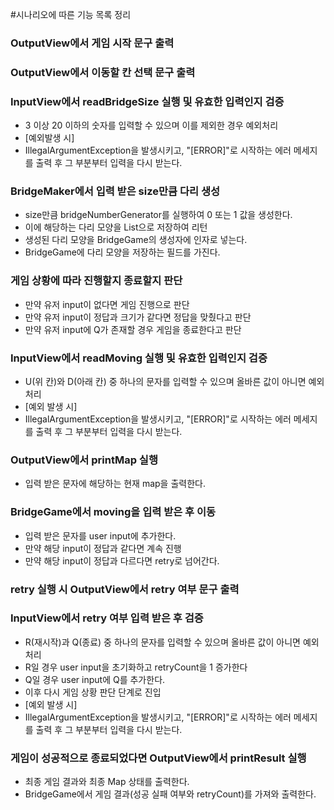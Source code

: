 #시나리오에 따른 기능 목록 정리

### OutputView에서 게임 시작 문구 출력

### OutputView에서 이동할 칸 선택 문구 출력

### InputView에서 readBridgeSize 실행 및 유효한 입력인지 검증
 - 3 이상 20 이하의 숫자를 입력할 수 있으며 이를 제외한 경우 예외처리
 - [예외발생 시]
 - IllegalArgumentException을 발생시키고, "[ERROR]"로 시작하는 에러 메세지를 출력 후 그 부분부터 입력을 다시 받는다.
### BridgeMaker에서 입력 받은 size만큼 다리 생성
- size만큼 bridgeNumberGenerator를 실행하여 0 또는 1 값을 생성한다.
- 이에 해당하는 다리 모양을 List<String>으로 저장하여 리턴
- 생성된 다리 모양을 BridgeGame의 생성자에 인자로 넣는다.
- BridgeGame에 다리 모양을 저장하는 필드를 가진다.

### 게임 상황에 따라 진행할지 종료할지 판단
- 만약 유저 input이 없다면 게임 진행으로 판단
- 만약 유저 input이 정답과 크기가 같다면 정답을 맞췄다고 판단
- 만약 유저 input에 Q가 존재할 경우 게임을 종료한다고 판단

### InputView에서 readMoving 실행 및 유효한 입력인지 검증
- U(위 칸)와 D(아래 칸) 중 하나의 문자를 입력할 수 있으며 올바른 값이 아니면 예외처리
- [예외 발생 시]
- IllegalArgumentException을 발생시키고, "[ERROR]"로 시작하는 에러 메세지를 출력 후 그 부분부터 입력을 다시 받는다.
### OutputView에서 printMap 실행
- 입력 받은 문자에 해당하는 현재 map을 출력한다.
### BridgeGame에서 moving을 입력 받은 후 이동
- 입력 받은 문자를 user input에 추가한다.
- 만약 해당 input이 정답과 같다면 계속 진행
- 만약 해당 input이 정답과 다르다면 retry로 넘어간다.

### retry 실행 시 OutputView에서 retry 여부 문구 출력

### InputView에서 retry 여부 입력 받은 후 검증
- R(재시작)과 Q(종료) 중 하나의 문자를 입력할 수 있으며 올바른 값이 아니면 예외처리
- R일 경우 user input을 초기화하고 retryCount을 1 증가한다
- Q일 경우 user input에 Q를 추가한다.
- 이후 다시 게임 상황 판단 단계로 진입
- [예외 발생 시]
- IllegalArgumentException을 발생시키고, "[ERROR]"로 시작하는 에러 메세지를 출력 후 그 부분부터 입력을 다시 받는다.

### 게임이 성공적으로 종료되었다면 OutputView에서 printResult 실행
- 최종 게임 결과와 최종 Map 상태를 출력한다.
- BridgeGame에서 게임 결과(성공 실패 여부와 retryCount)를 가져와 출력한다. 